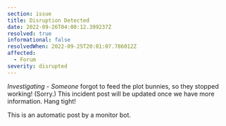 ```yaml
---
section: issue
title: Disruption Detected
date: 2022-09-26T04:00:12.399237Z
resolved: true
informational: false
resolvedWhen: 2022-09-25T20:01:07.786012Z
affected:
  - Forum
severity: disrupted
---
```

*Investigating* - _Someone_ forgot to feed the plot bunnies, so they stopped working! (Sorry.) This incident post will be updated once we have more information. Hang tight!

This is an automatic post by a monitor bot.
        